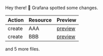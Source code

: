 Hey there! 🎉
Grafana spotted some changes.

| Action | Resource | Preview |
|----------|---------|-------|
| create | AAA | [preview](http://grafana/admin/preview) |
| create | BBB | [preview](http://grafana/admin/preview) |



and 5 more files.

